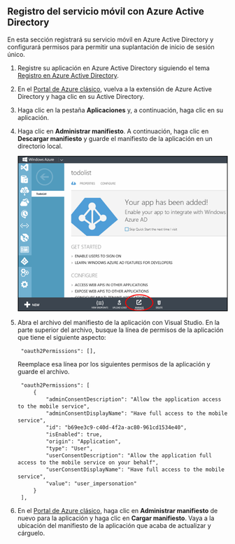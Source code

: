 ## <a name="register-mobile-service-aad"></a>Registro del servicio móvil con Azure Active Directory


En esta sección registrará su servicio móvil en Azure Active Directory y configurará permisos para permitir una suplantación de inicio de sesión único.

1. Registre su aplicación en Azure Active Directory siguiendo el tema [Registro en Azure Active Directory].

2. En el [Portal de Azure clásico](https://manage.windowsazure.com/), vuelva a la extensión de Azure Active Directory y haga clic en su Active Directory.

3. Haga clic en la pestaña **Aplicaciones** y, a continuación, haga clic en su aplicación.

4. Haga clic en **Administrar manifiesto**. A continuación, haga clic en **Descargar manifiesto** y guarde el manifiesto de la aplicación en un directorio local.

   ![](./media/mobile-services-dotnet-adal-register-service/mobile-services-aad-app-manage-manifest.png)

5. Abra el archivo del manifiesto de la aplicación con Visual Studio. En la parte superior del archivo, busque la línea de permisos de la aplicación que tiene el siguiente aspecto:

        "oauth2Permissions": [],

    Reemplace esa línea por los siguientes permisos de la aplicación y guarde el archivo.

        "oauth2Permissions": [
            {
                "adminConsentDescription": "Allow the application access to the mobile service",
                "adminConsentDisplayName": "Have full access to the mobile service",
                "id": "b69ee3c9-c40d-4f2a-ac80-961cd1534e40",
                "isEnabled": true,
                "origin": "Application",
                "type": "User",
                "userConsentDescription": "Allow the application full access to the mobile service on your behalf",
                "userConsentDisplayName": "Have full access to the mobile service",
                "value": "user_impersonation"
            }
        ],

6. En el [Portal de Azure clásico](https://manage.windowsazure.com/), haga clic en **Administrar manifiesto** de nuevo para la aplicación y haga clic en **Cargar manifiesto**. Vaya a la ubicación del manifiesto de la aplicación que acaba de actualizar y cárguelo.

<!-- URLs. -->
[Registro en Azure Active Directory]: ../articles/mobile-services/mobile-services-how-to-register-active-directory-authentication.md

<!---HONumber=AcomDC_0128_2016-->